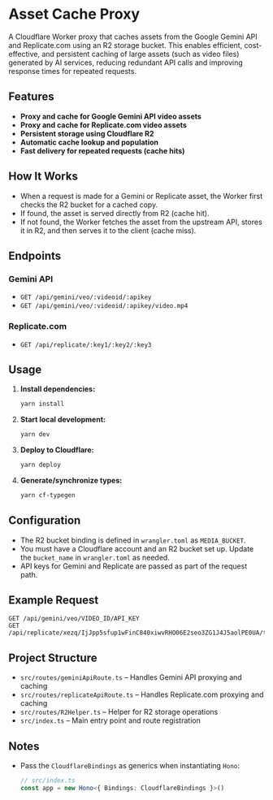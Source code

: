 # Asset Cache Proxy

A Cloudflare Worker proxy that caches assets from the Google Gemini API and Replicate.com using an R2 storage bucket. This enables efficient, cost-effective, and persistent caching of large assets (such as video files) generated by AI services, reducing redundant API calls and improving response times for repeated requests.

## Features
- **Proxy and cache for Google Gemini API video assets**
- **Proxy and cache for Replicate.com video assets**
- **Persistent storage using Cloudflare R2**
- **Automatic cache lookup and population**
- **Fast delivery for repeated requests (cache hits)**

## How It Works
- When a request is made for a Gemini or Replicate asset, the Worker first checks the R2 bucket for a cached copy.
- If found, the asset is served directly from R2 (cache hit).
- If not found, the Worker fetches the asset from the upstream API, stores it in R2, and then serves it to the client (cache miss).

## Endpoints

### Gemini API
- `GET /api/gemini/veo/:videoid/:apikey`
- `GET /api/gemini/veo/:videoid/:apikey/video.mp4`

### Replicate.com
- `GET /api/replicate/:key1/:key2/:key3`

## Usage

1. **Install dependencies:**
   ```sh
   yarn install
   ```
2. **Start local development:**
   ```sh
   yarn dev
   ```
3. **Deploy to Cloudflare:**
   ```sh
   yarn deploy
   ```
4. **Generate/synchronize types:**
   ```sh
   yarn cf-typegen
   ```

## Configuration

- The R2 bucket binding is defined in `wrangler.toml` as `MEDIA_BUCKET`.
- You must have a Cloudflare account and an R2 bucket set up. Update the `bucket_name` in `wrangler.toml` as needed.
- API keys for Gemini and Replicate are passed as part of the request path.

## Example Request

```
GET /api/gemini/veo/VIDEO_ID/API_KEY
GET /api/replicate/xezq/IjJpp5sfup1wFinC840xiwvRHO06E2seo3ZG1J4J5aolPE0UA/tmpcpjkrycc.mp4
```

## Project Structure
- `src/routes/geminiApiRoute.ts` – Handles Gemini API proxying and caching
- `src/routes/replicateApiRoute.ts` – Handles Replicate.com proxying and caching
- `src/routes/R2Helper.ts` – Helper for R2 storage operations
- `src/index.ts` – Main entry point and route registration

## Notes
- Pass the `CloudflareBindings` as generics when instantiating `Hono`:
  ```ts
  // src/index.ts
  const app = new Hono<{ Bindings: CloudflareBindings }>()
  ```